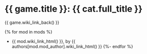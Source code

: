 # {{ game.title }}: {{ cat.full_title }}

{{ game.wiki_link_back() }}

{% for mod in mods %}
- {{ mod.wiki_link_html() }}, by {{ authors[mod.mod_author].wiki_link_html() }}
{%- endfor %}

